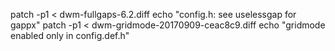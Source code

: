 patch -p1 < dwm-fullgaps-6.2.diff
echo "config.h: see uselessgap for gappx"
patch  -p1 < dwm-gridmode-20170909-ceac8c9.diff
echo "gridmode enabled only in config.def.h"

